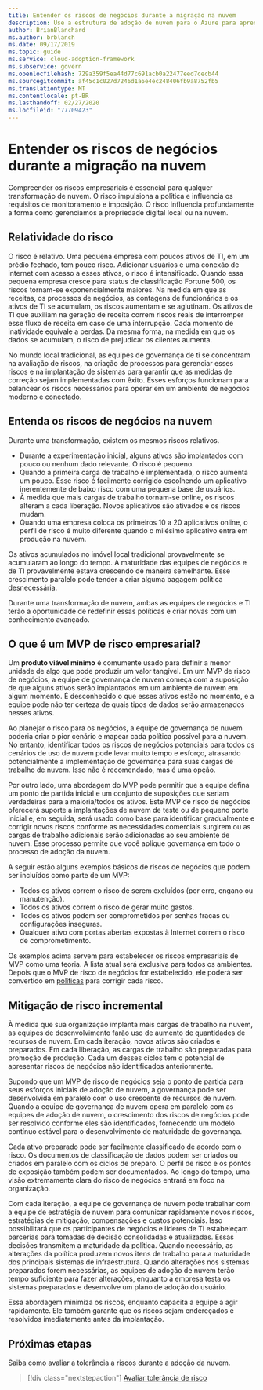 ```yaml
---
title: Entender os riscos de negócios durante a migração na nuvem
description: Use a estrutura de adoção de nuvem para o Azure para aprender os processos de gerenciamento de riscos que ajudam você a avaliar, entender, balancear e corrigir riscos de migração.
author: BrianBlanchard
ms.author: brblanch
ms.date: 09/17/2019
ms.topic: guide
ms.service: cloud-adoption-framework
ms.subservice: govern
ms.openlocfilehash: 729a359f5ea44d77c691acb0a22477eed7cecb44
ms.sourcegitcommit: af45c1c027d7246d1a6e4ec248406fb9a8752fb5
ms.translationtype: MT
ms.contentlocale: pt-BR
ms.lasthandoff: 02/27/2020
ms.locfileid: "77709423"
---
```

<!-- markdownlint-disable MD026 -->

# <a name="understand-business-risk-during-cloud-migration"></a>Entender os riscos de negócios durante a migração na nuvem

Compreender os riscos empresariais é essencial para qualquer transformação de nuvem. O risco impulsiona a política e influencia os requisitos de monitoramento e imposição. O risco influencia profundamente a forma como gerenciamos a propriedade digital local ou na nuvem.

<!-- markdownlint-enable MD026 -->

## <a name="relativity-of-risk"></a>Relatividade do risco

O risco é relativo. Uma pequena empresa com poucos ativos de TI, em um prédio fechado, tem pouco risco. Adicionar usuários e uma conexão de internet com acesso a esses ativos, o risco é intensificado. Quando essa pequena empresa cresce para status de classificação Fortune 500, os riscos tornam-se exponencialmente maiores. Na medida em que as receitas, os processos de negócios, as contagens de funcionários e os ativos de TI se acumulam, os riscos aumentam e se aglutinam. Os ativos de TI que auxiliam na geração de receita correm riscos reais de interromper esse fluxo de receita em caso de uma interrupção. Cada momento de inatividade equivale a perdas. Da mesma forma, na medida em que os dados se acumulam, o risco de prejudicar os clientes aumenta.

No mundo local tradicional, as equipes de governança de ti se concentram na avaliação de riscos, na criação de processos para gerenciar esses riscos e na implantação de sistemas para garantir que as medidas de correção sejam implementadas com êxito. Esses esforços funcionam para balancear os riscos necessários para operar em um ambiente de negócios moderno e conectado.

## <a name="understand-business-risks-in-the-cloud"></a>Entenda os riscos de negócios na nuvem

Durante uma transformação, existem os mesmos riscos relativos.

- Durante a experimentação inicial, alguns ativos são implantados com pouco ou nenhum dado relevante. O risco é pequeno.
- Quando a primeira carga de trabalho é implementada, o risco aumenta um pouco. Esse risco é facilmente corrigido escolhendo um aplicativo inerentemente de baixo risco com uma pequena base de usuários.
- À medida que mais cargas de trabalho tornam-se online, os riscos alteram a cada liberação. Novos aplicativos são ativados e os riscos mudam.
- Quando uma empresa coloca os primeiros 10 a 20 aplicativos online, o perfil de risco é muito diferente quando o milésimo aplicativo entra em produção na nuvem.

Os ativos acumulados no imóvel local tradicional provavelmente se acumularam ao longo do tempo. A maturidade das equipes de negócios e de TI provavelmente estava crescendo de maneira semelhante. Esse crescimento paralelo pode tender a criar alguma bagagem política desnecessária.

Durante uma transformação de nuvem, ambas as equipes de negócios e TI terão a oportunidade de redefinir essas políticas e criar novas com um conhecimento avançado.

<!-- markdownlint-disable MD026 -->

## <a name="what-is-a-business-risk-mvp"></a>O que é um MVP de risco empresarial?

Um **produto viável mínimo** é comumente usado para definir a menor unidade de algo que pode produzir um valor tangível. Em um MVP de risco de negócios, a equipe de governança de nuvem começa com a suposição de que alguns ativos serão implantados em um ambiente de nuvem em algum momento. É desconhecido o que esses ativos estão no momento, e a equipe pode não ter certeza de quais tipos de dados serão armazenados nesses ativos.

Ao planejar o risco para os negócios, a equipe de governança de nuvem poderia criar o pior cenário e mapear cada política possível para a nuvem. No entanto, identificar todos os riscos de negócios potenciais para todos os cenários de uso de nuvem pode levar muito tempo e esforço, atrasando potencialmente a implementação de governança para suas cargas de trabalho de nuvem. Isso não é recomendado, mas é uma opção.

Por outro lado, uma abordagem do MVP pode permitir que a equipe defina um ponto de partida inicial e um conjunto de suposições que seriam verdadeiras para a maioria/todos os ativos. Este MVP de risco de negócios oferecerá suporte a implantações de nuvem de teste ou de pequeno porte inicial e, em seguida, será usado como base para identificar gradualmente e corrigir novos riscos conforme as necessidades comerciais surgirem ou as cargas de trabalho adicionais serão adicionadas ao seu ambiente de nuvem. Esse processo permite que você aplique governança em todo o processo de adoção da nuvem.

A seguir estão alguns exemplos básicos de riscos de negócios que podem ser incluídos como parte de um MVP:

- Todos os ativos correm o risco de serem excluídos (por erro, engano ou manutenção).
- Todos os ativos correm o risco de gerar muito gastos.
- Todos os ativos podem ser comprometidos por senhas fracas ou configurações inseguras.
- Qualquer ativo com portas abertas expostas à Internet correm o risco de comprometimento.

Os exemplos acima servem para estabelecer os riscos empresariais de MVP como uma teoria. A lista atual será exclusiva para todos os ambientes.
Depois que o MVP de risco de negócios for estabelecido, ele poderá ser convertido em [políticas](./index.md) para corrigir cada risco.

<!-- markdownlint-enable MD026 -->

## <a name="incremental-risk-mitigation"></a>Mitigação de risco incremental

À medida que sua organização implanta mais cargas de trabalho na nuvem, as equipes de desenvolvimento farão uso de aumento de quantidades de recursos de nuvem. Em cada iteração, novos ativos são criados e preparados. Em cada liberação, as cargas de trabalho são preparadas para promoção de produção. Cada um desses ciclos tem o potencial de apresentar riscos de negócios não identificados anteriormente.

Supondo que um MVP de risco de negócios seja o ponto de partida para seus esforços iniciais de adoção de nuvem, a governança pode ser desenvolvida em paralelo com o uso crescente de recursos de nuvem. Quando a equipe de governança de nuvem opera em paralelo com as equipes de adoção de nuvem, o crescimento dos riscos de negócios pode ser resolvido conforme eles são identificados, fornecendo um modelo contínuo estável para o desenvolvimento de maturidade de governança.

Cada ativo preparado pode ser facilmente classificado de acordo com o risco. Os documentos de classificação de dados podem ser criados ou criados em paralelo com os ciclos de preparo. O perfil de risco e os pontos de exposição também podem ser documentados. Ao longo do tempo, uma visão extremamente clara do risco de negócios entrará em foco na organização.

Com cada iteração, a equipe de governança de nuvem pode trabalhar com a equipe de estratégia de nuvem para comunicar rapidamente novos riscos, estratégias de mitigação, compensações e custos potenciais. Isso possibilitará que os participantes de negócios e líderes de TI estabeleçam parcerias para tomadas de decisão consolidadas e atualizadas. Essas decisões transmitem a maturidade da política. Quando necessário, as alterações da política produzem novos itens de trabalho para a maturidade dos principais sistemas de infraestrutura. Quando alterações nos sistemas preparados forem necessárias, as equipes de adoção de nuvem terão tempo suficiente para fazer alterações, enquanto a empresa testa os sistemas preparados e desenvolve um plano de adoção do usuário.

Essa abordagem minimiza os riscos, enquanto capacita a equipe a agir rapidamente. Ele também garante que os riscos sejam endereçados e resolvidos imediatamente antes da implantação.

## <a name="next-steps"></a>Próximas etapas

Saiba como avaliar a tolerância a riscos durante a adoção da nuvem.

> [!div class="nextstepaction"]
> [Avaliar tolerância de risco](./risk-tolerance.md)
